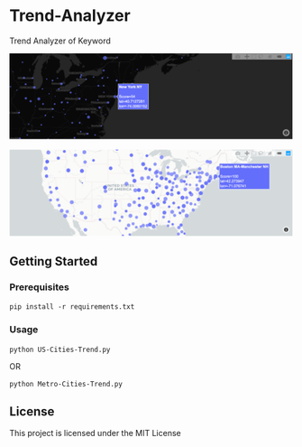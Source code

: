 # Trend-Analyzer

Trend Analyzer of Keyword 

![alt text](https://raw.githubusercontent.com/aryan-jadon/Trend-Analyzer/master/ModuleFiles/Images/Black-Background.png)


![alt text](https://raw.githubusercontent.com/aryan-jadon/Trend-Analyzer/master/ModuleFiles/Images/White-Backgroud.png)


## Getting Started


### Prerequisites
```
pip install -r requirements.txt
```

### Usage

```
python US-Cities-Trend.py
```
OR
```
python Metro-Cities-Trend.py
```


## License

This project is licensed under the MIT License 
